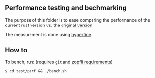 ## Performance testing and bechmarking

The purpose of this folder is to ease comparing the performance of the current rust version vs. the [original version](https://github.com/google/zopfli/blob/master/README).

The measurement is done using [hyperfine](https://github.com/sharkdp/hyperfine).

## How to

To bench, run: (requires `git` and [zopfli requirements](https://github.com/google/zopfli/blob/master/README))

```
$ cd test/perf && ./bench.sh
```

